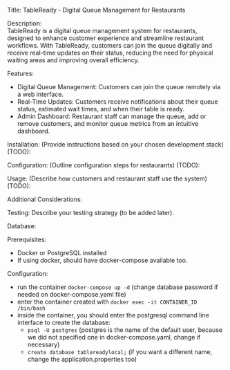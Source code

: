 Title: TableReady - Digital Queue Management for Restaurants

Description:   
TableReady is a digital queue management system for restaurants, designed to enhance customer experience
and streamline restaurant workflows. With TableReady, customers can join the queue digitally and receive
real-time updates on their status, reducing the need for physical waiting areas and improving overall efficiency.

Features:
- Digital Queue Management: Customers can join the queue remotely via a web interface.
- Real-Time Updates: Customers receive notifications about their queue status,
  estimated wait times, and when their table is ready.
- Admin Dashboard: Restaurant staff can manage the queue, add or remove customers,
  and monitor queue metrics from an intuitive dashboard.

Installation: (Provide instructions based on your chosen development stack) (TODO):

Configuration: (Outline configuration steps for restaurants) (TODO):

Usage: (Describe how customers and restaurant staff use the system) (TODO):

Additional Considerations:

Testing: Describe your testing strategy (to be added later).

Database:

Prerequisites:
- Docker or PostgreSQL installed
- If using docker, should have docker-compose available too.

Configuration:
- run the container `docker-compose up -d` (change database password if needed on docker-compose.yaml file)
- enter the container created with `docker exec -it CONTAINER_ID /bin/bash`
- inside the container, you should enter the postgresql command line interface to create the database:
   - `psql -U postgres` (postgres is the name of the default user, because we did not specified one in docker-compose.yaml, change if necessary)
   - `create database tablereadylocal;` (if you want a different name, change the application.properties too)